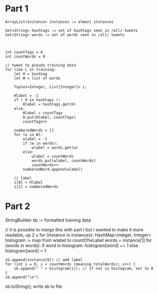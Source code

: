 # Part 1

	ArrayList<Instance> instances := almost instances
	
	Set<String> hashtags := set of hashtags seen in /all/ tweets
	Set<String> words := set of words seen in /all/ tweets
	
	
	
	int countTags = 0
	int countWords = 0
	
	// tweet to pseudo training data
	for line L in training:
		let H = hashtag
		let W = list of words
	
		Tuples<Integer, List[Integer]> i;
	
		Hlabel = -1
		if ( H in hashtags ):
			Hlabel = hashtags.get(H)
		else:
			Hlabel = countTags
			H.put(Hlabel, countTags)
			countTags++
	
		numberedWords = []			
		for (w in W):
			wlabel = -1
			if (w in words):
				wlabel = words.get(w)
			else:
				wlabel = countWords
				words.put(wlabel, countWords)
				countWords++
			numberedWord.append(wlabel)
	
		// label
		i[0] = Hlabel
		i[1] = numberedWords

# Part 2

  StringBuilder sb := formatted training data
  
  // it is possible to merge this with part I but i wanted to make it more readable, up 2 u
  for (instance in instances):
  	HashMap<Integer, Integer> histogram := map from wlabel to countOfwLabel
  	words = instance[1]
  	for (words in words):
  		if word in histogram: histogram[word] += 1
  		else histogram[word] = 1
  
  	sb.append(instance[0]) // add label
  	for (int i = 0; i < countWords (meaning totalWords); i++) {
  		sb.append(" " + histogram[i]); // if not in histogram, set to 0
  	}
  	sb.append("\n")
  sb.toString();
  write sb to file
